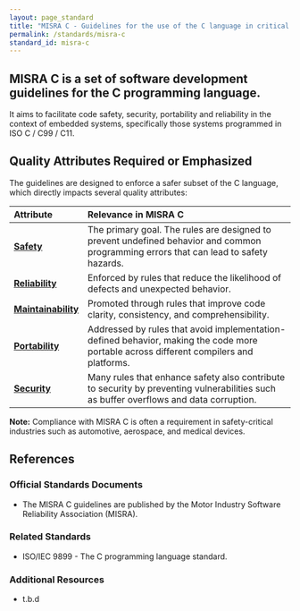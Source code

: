 ```yaml
---
layout: page_standard
title: "MISRA C - Guidelines for the use of the C language in critical systems"
permalink: /standards/misra-c
standard_id: misra-c
---
```


## MISRA C is a set of software development guidelines for the C programming language.

It aims to facilitate code safety, security, portability and reliability in the context of embedded systems, specifically those systems programmed in ISO C / C99 / C11.

## Quality Attributes Required or Emphasized

The guidelines are designed to enforce a safer subset of the C language, which directly impacts several quality attributes:

| Attribute | Relevance in MISRA C |
|:--- |:--- |
| **[Safety](/qualities/safety)** | The primary goal. The rules are designed to prevent undefined behavior and common programming errors that can lead to safety hazards. |
| **[Reliability](/qualities/reliability)** | Enforced by rules that reduce the likelihood of defects and unexpected behavior. |
| **[Maintainability](/qualities/maintainability)** | Promoted through rules that improve code clarity, consistency, and comprehensibility. |
| **[Portability](/qualities/portability)** | Addressed by rules that avoid implementation-defined behavior, making the code more portable across different compilers and platforms. |
| **[Security](/qualities/security)** | Many rules that enhance safety also contribute to security by preventing vulnerabilities such as buffer overflows and data corruption. |

**Note:** Compliance with MISRA C is often a requirement in safety-critical industries such as automotive, aerospace, and medical devices.

## References

### Official Standards Documents
- The MISRA C guidelines are published by the Motor Industry Software Reliability Association (MISRA).

### Related Standards
- ISO/IEC 9899 - The C programming language standard.

### Additional Resources
- t.b.d
